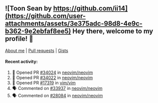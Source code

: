 ## ![Toon Sean by https://github.com/ii14](https://github.com/user-attachments/assets/3e375adc-98d8-4e9c-b362-9e2ebfaf8ee5) Hey there, welcome to my profile! 👋

[About me](https://seandewar.github.io/)
 | [Pull requests](https://github.com/search?p=1&q=author%3Aseandewar+is%3Apr)
 | [Gists](https://gist.github.com/seandewar)

#### Recent activity:

<!--START_SECTION:activity-->
1. 💪 Opened PR [#34024](https://github.com/neovim/neovim/pull/34024) in [neovim/neovim](https://github.com/neovim/neovim)
2. 💪 Opened PR [#34022](https://github.com/neovim/neovim/pull/34022) in [neovim/neovim](https://github.com/neovim/neovim)
3. 💪 Opened PR [#17319](https://github.com/vim/vim/pull/17319) in [vim/vim](https://github.com/vim/vim)
4. 🗣 Commented on [#33937](https://github.com/neovim/neovim/pull/33937#issuecomment-2876469928) in [neovim/neovim](https://github.com/neovim/neovim)
5. 🗣 Commented on [#28084](https://github.com/neovim/neovim/issues/28084#issuecomment-2875586824) in [neovim/neovim](https://github.com/neovim/neovim)
<!--END_SECTION:activity-->
